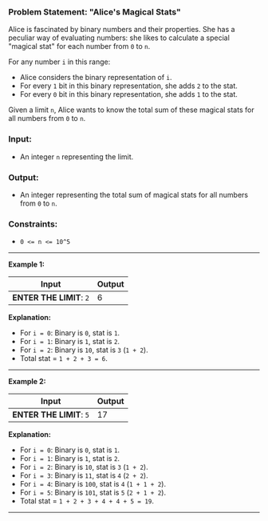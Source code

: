 ### Problem Statement: "Alice's Magical Stats"

Alice is fascinated by binary numbers and their properties. She has a peculiar way of evaluating numbers: she likes to calculate a special "magical stat" for each number from `0` to `n`.

For any number `i` in this range:
- Alice considers the binary representation of `i`.
- For every `1` bit in this binary representation, she adds `2` to the stat.
- For every `0` bit in this binary representation, she adds `1` to the stat.

Given a limit `n`, Alice wants to know the total sum of these magical stats for all numbers from `0` to `n`.

### Input:
- An integer `n` representing the limit.

### Output:
- An integer representing the total sum of magical stats for all numbers from `0` to `n`.

### Constraints:
- `0 <= n <= 10^5`

---

**Example 1:**

| **Input**                  | **Output** |
|----------------------------|------------|
| **ENTER THE LIMIT**: `2`   | 6          |

**Explanation:**
- For `i = 0`: Binary is `0`, stat is `1`.
- For `i = 1`: Binary is `1`, stat is `2`.
- For `i = 2`: Binary is `10`, stat is `3` (`1 + 2`).
- Total stat = `1 + 2 + 3 = 6`.

---

**Example 2:**

| **Input**                  | **Output** |
|----------------------------|------------|
| **ENTER THE LIMIT**: `5`   | 17         |

**Explanation:**
- For `i = 0`: Binary is `0`, stat is `1`.
- For `i = 1`: Binary is `1`, stat is `2`.
- For `i = 2`: Binary is `10`, stat is `3` (`1 + 2`).
- For `i = 3`: Binary is `11`, stat is `4` (`2 + 2`).
- For `i = 4`: Binary is `100`, stat is `4` (`1 + 1 + 2`).
- For `i = 5`: Binary is `101`, stat is `5` (`2 + 1 + 2`).
- Total stat = `1 + 2 + 3 + 4 + 4 + 5 = 19`.

---
